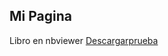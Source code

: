 ## Mi Pagina

Libro en nbviewer [Descargarprueba](https://nbviewer.jupyter.org/github/sarahmugi/Mipagina/blob/master/Pruebapagina.ipynb) 



